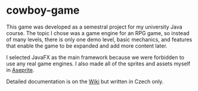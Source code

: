 # cowboy-game
This game was developed as a semestral project for my university Java course. The topic I chose was a game engine for an RPG game, so instead of many levels, there is only one demo level, basic mechanics, and features that enable the game to be expanded and add more content later.

I selected JavaFX as the main framework because we were forbidden to use any real game engines. I also made all of the sprites and assets myself in [Aseprite](https://www.aseprite.org/). 

Detailed documentation is on the [Wiki](https://github.com/lmnek/cowboy-game/wiki) but written in Czech only.
